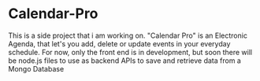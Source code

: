 # Calendar-Pro
This is a side project that i am working on. "Calendar Pro" is an Electronic Agenda, that let's you add, delete or update events in your everyday schedule. For now, only the front end is in development, but soon there will be node.js files to use as backend APIs to save and retrieve data from a Mongo Database 
